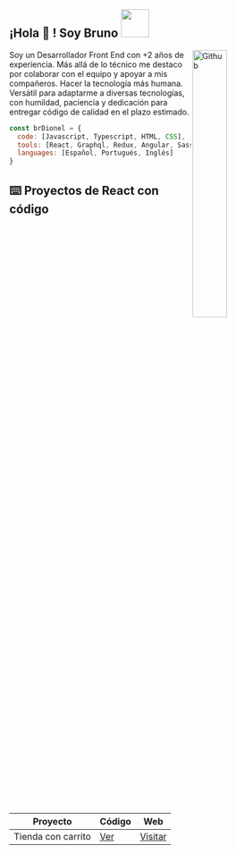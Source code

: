 <h2> ¡Hola 👋 ! Soy Bruno <img src="https://media.giphy.com/media/mGcNjsfWAjY5AEZNw6/giphy.gif" width="50"></h2>
<img width="35%" align="right" margin="0 0 0 15px"  alt="Github" src="https://res.cloudinary.com/dtnixnyfz/image/upload/v1693366109/emoji/qxf8umwhk2f5oao6bitg.png" />
<p>Soy un Desarrollador Front End con +2 años de experiencia. Más allá de lo técnico me destaco por colaborar con el equipo y apoyar a mis compañeros. Hacer la tecnología más humana. Versátil para adaptarme a diversas tecnologías, con humildad, paciencia y dedicación para entregar código de calidad en el plazo estimado.</p>

```javascript
const brDionel = {
  code: [Javascript, Typescript, HTML, CSS],
  tools: [React, Graphql, Redux, Angular, Sass, Jest, Cypress, Git],
  languages: [Español, Portugués, Inglés]
}
```
## ⌨️ Proyectos de React con código

| Proyecto | Código | Web |
| --- | --- | --- |
| Tienda con carrito | [Ver](https://github.com/brdionel/cart-react) | [Visitar](https://brdionel.netlify.app/) |

<!--
**brdionel/brdionel** is a ✨ _special_ ✨ repository because its `README.md` (this file) appears on your GitHub profile.

Here are some ideas to get you started:

- 🔭 I’m currently working on ...
- 🌱 I’m currently learning ...
- 👯 I’m looking to collaborate on ...
- 🤔 I’m looking for help with ...
- 💬 Ask me about ...
- 📫 How to reach me: ...
- 😄 Pronouns: ...
- ⚡ Fun fact: ...
-->
